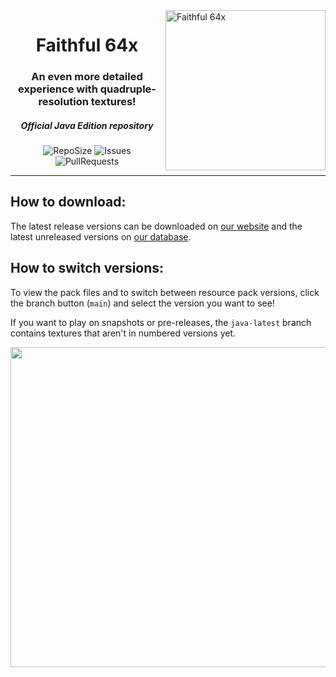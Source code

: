 <img src="https://github.com/Faithful-Resource-Pack/Branding/blob/main/logos/transparent/512/f64_logo.png?raw=true" alt="Faithful 64x" align="right" height="256px">
<div align="center">
  <h1>Faithful 64x</h1>
  <h3>An even more detailed experience with quadruple-resolution textures!</h3>
  <h5><i>Official Java Edition repository</i></h5>

![RepoSize](https://img.shields.io/github/repo-size/Faithful-Resource-Pack/Faithful-Java-64x)
![Issues](https://img.shields.io/github/issues/Faithful-Resource-Pack/Faithful-Java-64x)
![PullRequests](https://img.shields.io/github/issues-pr/Faithful-Resource-Pack/Faithful-Java-64x)
</div>

---

## How to download:
The latest release versions can be downloaded on [our website](https://faithfulpack.net/faithful64x/latest) and the latest unreleased versions on [our database](https://database.faithfulpack.net/packs/64x-Java/Experimental/).

## How to switch versions:
To view the pack files and to switch between resource pack versions, click the branch button (`main`) and select the version you want to see! 

If you want to play on snapshots or pre-releases, the `java-latest` branch contains textures that aren't in numbered versions yet.

<img src="https://user-images.githubusercontent.com/75297863/163904169-6ab97237-946c-4cf2-be60-3909a464d308.png" align="center" height="512px">
